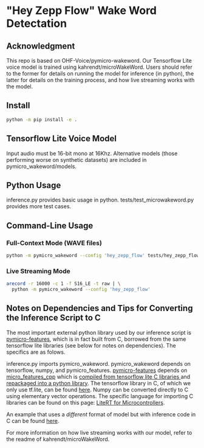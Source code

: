 # "Hey Zepp Flow" Wake Word Detectation

## Acknowledgment 
This repo is based on OHF-Voice/pymicro-wakeword. Our Tensorflow Lite voice model is trained using kahrendt/microWakeWord. Users should refer to the former for details on running the model for inference (in python), the latter for details on the training process, and how live streaming works with the model.

## Install 

``` sh
python -m pip install -e .
```

## Tensorflow Lite Voice Model

Input audio must be 16-bit mono at 16Khz. Alternative models (those performing worse on synthetic datasets) are included in pymicro_wakeword/models.

## Python Usage 

inference.py provides basic usage in python. tests/test_microwakeword.py provides more test cases.

## Command-Line Usage

### Full-Context Mode (WAVE files)

``` sh
python -m pymicro_wakeword --config 'hey_zepp_flow' tests/hey_zepp_flow/01.wav
```

### Live Streaming Mode

``` sh
arecord -r 16000 -c 1 -f S16_LE -t raw | \
  python -m pymicro_wakeword --config 'hey_zepp_flow'
```

## Notes on Dependencies and Tips for Converting the Inference Script to C

The most important external python library used by our inference script is [pymicro-features](https://github.com/rhasspy/pymicro-features), which is in fact built from C, borrowed from the same tensorflow lite libraries (see below for notes on dependencies). The specifics are as folows.

inference.py imports pymicro_wakeword. pymicro_wakeword depends on tensorflow, numpy, and pymicro_features. [pymicro-features](https://github.com/rhasspy/pymicro-features) depends on [micro_features_cpp](https://github.com/rhasspy/pymicro-features/blob/master/pymicro_features/__init__.py) which is [compiled from tensorflow lite C libraries ](https://github.com/rhasspy/pymicro-features/blob/master/setup.py) and [repackaged into a python library](https://github.com/rhasspy/pymicro-features/blob/master/python.cpp). The tensorflow library in C, of which we only use tf.lite, can be found [here](https://github.com/tensorflow/tflite-micro/tree/main/tensorflow/lite/micro). Numpy can be converted directly to C using elementary vector operations. The specific language for importing C libraries can be found on this page: [LiteRT for Microcontrollers](https://ai.google.dev/edge/litert/microcontrollers/get_started).

An example that uses a *different* format of model but with inference code in C can be found [here](https://github.com/tensorflow/tflite-micro/tree/main/tensorflow/lite/micro/examples/micro_speech).

For more information on how live streaming works with our model, refer to the readme of kahrendt/microWakeWord.
